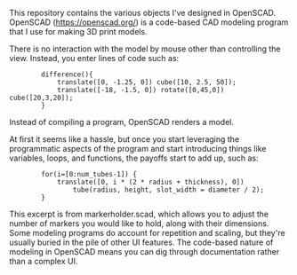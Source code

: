 This repository contains the various objects I've designed in OpenSCAD.  OpenSCAD (https://openscad.org/) is a code-based CAD modeling program that I use for making 3D print models.  


There is no interaction with the model by mouse other than controlling the view.  Instead, you enter lines of code such as:

            difference(){
                translate([0, -1.25, 0]) cube([10, 2.5, 50]);
                translate([-18, -1.5, 0]) rotate([0,45,0]) cube([20,3,20]);
            }

Instead of compiling a program, OpenSCAD renders a model.

At first it seems like a hassle, but once you start leveraging the programmatic aspects of the program and start introducing things like variables, loops, and functions, the payoffs start to add up, such as:

            for(i=[0:num_tubes-1]) {
                translate([0, i * (2 * radius + thickness), 0])
                    tube(radius, height, slot_width = diameter / 2);
            }

This excerpt is from markerholder.scad, which allows you to adjust the number of markers you would like to hold, along with their dimensions.  Some modeling programs do account for repetition and scaling, but they're usually buried in the pile of other UI features.  The code-based nature of modeling in OpenSCAD means you can dig through documentation rather than a complex UI.
